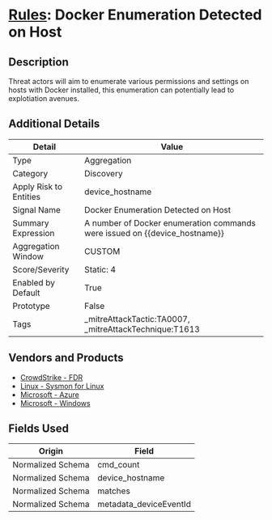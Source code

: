 # [Rules](README.md): Docker Enumeration Detected on Host

## Description
Threat actors will aim to enumerate various permissions and settings on hosts with Docker installed, this enumeration can potentially lead to explotiation avenues.

## Additional Details
|Detail|Value|
|----|----|
|Type|Aggregation|
|Category|Discovery|
|Apply Risk to Entities|device_hostname|
|Signal Name|Docker Enumeration Detected on Host|
|Summary Expression|A number of Docker enumeration commands were issued on {{device_hostname}}|
|Aggregation Window|CUSTOM|
|Score/Severity|Static: 4|
|Enabled by Default|True|
|Prototype|False|
|Tags|_mitreAttackTactic:TA0007, _mitreAttackTechnique:T1613|
## Vendors and Products
- [CrowdStrike - FDR](../products/569a3a44-c29f-492e-bcf4-5dc04e2ab0f3.md)
- [Linux - Sysmon for Linux](../products/b238758d-ade8-41d2-b32d-c99159e9fd74.md)
- [Microsoft - Azure](../products/a1225af5-e778-4068-a9a2-47da93d1ff24.md)
- [Microsoft - Windows](../products/1ff7546c-cb36-4a24-87f7-89d2cecc5761.md)


## Fields Used

|Origin|Field|
|----|----|
|Normalized Schema|cmd_count|
|Normalized Schema|device_hostname|
|Normalized Schema|matches|
|Normalized Schema|metadata_deviceEventId|


